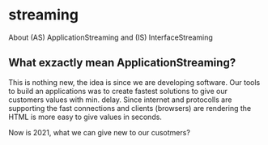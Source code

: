 # streaming
About (AS) ApplicationStreaming and (IS) InterfaceStreaming 

## What exzactly mean ApplicationStreaming?

This is nothing new, the idea is since we are developing software.
Our tools to build an applications was to create fastest solutions to give our customers values with min. delay.
Since internet and protocolls are supporting the fast connections and clients (browsers) are rendering the HTML is more easy to give values in seconds.

Now is 2021, what we can give new to our cusotmers?
